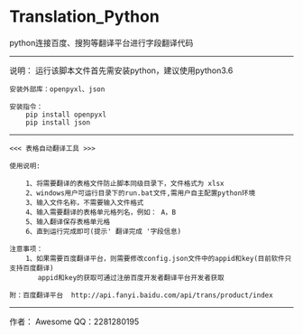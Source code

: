 # Translation_Python
python连接百度、搜狗等翻译平台进行字段翻译代码

-------------------------------------------------------------------------------------------------------------------
说明：
	运行该脚本文件首先需安装python，建议使用python3.6

	安装外部库：openpyxl、json

	安装指令： 
		pip install openpyxl
		pip install json

-------------------------------------------------------------------------------------------------------------------
	<<< 表格自动翻译工具 >>>

    使用说明:

        1、将需要翻译的表格文件防止脚本同级目录下，文件格式为 xlsx
        2、windows用户可运行目录下的run.bat文件,需用户自主配置python环境
        3、输入文件名称，不需要输入文件格式
        4、输入需要翻译的表格单元格列名，例如： A，B
        5、输入翻译保存表格单元格
        6、直到运行完成即可(提示' 翻译完成 '字段信息)
    
    注意事项：
        1、如果需要百度翻译平台，则需要修改config.json文件中的appid和key(目前软件只支持百度翻译)
           appid和key的获取可通过注册百度开发者翻译平台开发者获取
           
    附：百度翻译平台  http://api.fanyi.baidu.com/api/trans/product/index

--------------------------------------------------------------------------------------------------------------------
作者： Awesome QQ：2281280195
